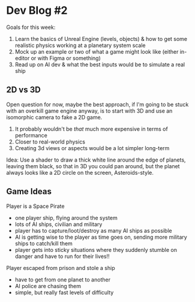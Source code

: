 # Dev Blog #2

Goals for this week:

1. Learn the basics of Unreal Engine (levels, objects) & how to get some realistic physics working at a planetary system scale
2. Mock up an example or two of what a game might look like (either in-editor or with Figma or something)
3. Read up on AI dev & what the best inputs would be to simulate a real ship

## 2D vs 3D

Open question for now, maybe the best approach, if I'm going to be stuck with an overkill game engine anyway, is to start with 3D and use an isomorphic camera to fake a 2D game.

1. It probably wouldn't be _that_ much more expensive in terms of performance
2. Closer to real-world physics
3. Creating 3d views or aspects would be a lot simpler long-term

Idea: Use a shader to draw a thick white line around the edge of planets, leaving them black, so that in 3D you could pan around, but the planet always looks like a 2D circle on the screen, Asteroids-style.

## Game Ideas

Player is a Space Pirate
- one player ship, flying around the system
- lots of AI ships, civilian and military
- player has to capture/loot/destroy as many AI ships as possible
- AI is getting wise to the player as time goes on, sending more military ships to catch/kill them
- player gets into sticky situations where they suddenly stumble on danger and have to run for their lives!!

Player escaped from prison and stole a ship
- have to get from one planet to another
- AI police are chasing them
- simple, but really fast levels of difficulty
